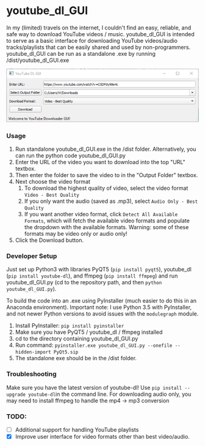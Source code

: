 # youtube_dl_GUI

In my (limited) travels on the internet, I couldn't find an easy, reliable, and safe way to download YouTube videos / music. youtube_dl_GUI is intended to serve as a basic interface for downloading YouTube videos/audio tracks/playlists that can be easily shared and used by non-programmers. youtube_dl_GUI can be run as a standalone .exe by running /dist/youtube_dl_GUI.exe

![](images/window.png)

### Usage
1. Run standalone youtube_dl_GUI.exe in the /dist folder. Alternatively, you can run the python code youtube_dl_GUI.py 
1. Enter the URL of the video you want to download into the top "URL" textbox.
1. Then enter the folder to save the video to in the "Output Folder" textbox. 
1. Next choose the video format
    1. To download the highest quality of video, select the video format `Video - Best Quality`
    1. If you only want the audio (saved as .mp3), select `Audio Only - Best Quality`
    1. If you want another video format, click `Detect All Available Formats`, which will fetch the available video formats and populate the dropdown with the available formats. Warning: some of these formats may be video only or audio only!
1. Click the Download button.

### Developer Setup
Just set up Python3 with libraries PyQT5 (`pip install pyqt5`), youtube_dl (`pip install youtube-dl`), and ffmpeg (`pip install ffmpeg`) and run youtube_dl_GUI.py (cd to the repository path, and then `python youtube_dl_GUI.py`).

To build the code into an .exe using PyInstaller (much easier to do this in an Anaconda environment). Important note: I use Python 3.5 with PyInstaller, and not newer Python versions to avoid issues with the `modulegraph` module.
1. Install PyInstaller: `pip install pyinstaller`
1. Make sure you have PyQT5 / youtube_dl / ffmpeg installed
1. cd to the directory containing youtube_dl_GUI.py
1. Run command: `pyinstaller.exe youtube_dl_GUI.py --onefile --hidden-import PyQt5.sip`
1. The standalone exe should be in the /dist folder.

### Troubleshooting
Make sure you have the latest version of youtube-dl! Use `pip install --upgrade youtube-dl`in the command line.
For downloading audio only, you may need to install ffmpeg to handle the mp4 -> mp3 conversion

### TODO:
- [ ] Additional support for handling YouTube playlists
- [x] Improve user interface for video formats other than best video/audio.
